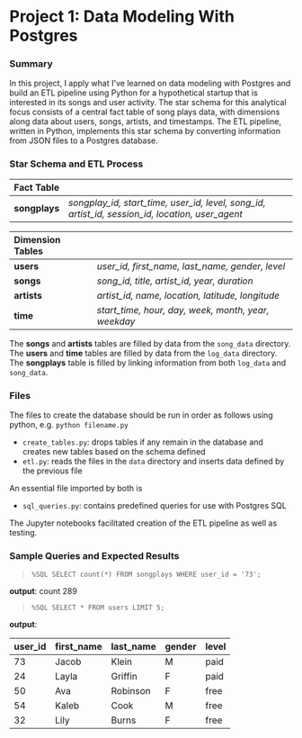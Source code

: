 # Project 1: Data Modeling With Postgres

### Summary
In this project, I apply what I've learned on data modeling with Postgres and build an ETL pipeline using Python for a hypothetical startup that is interested in its songs and user activity.  The star schema for this analytical focus consists of a central fact table of song plays data, with dimensions along data about users, songs, artists, and timestamps.  The ETL pipeline, written in Python, implements this star schema by converting information from JSON files to a Postgres database.


### Star Schema and ETL Process

| Fact Table | |
| :--- | :--- |
| **songplays** | *songplay_id, start_time, user_id, level, song_id, artist_id, session_id, location, user_agent* |


| Dimension Tables | |
| :--- | :--- |
| **users** | *user_id, first_name, last_name, gender, level* |
| **songs** | *song_id, title, artist_id, year, duration* |
| **artists** | *artist_id, name, location, latitude, longitude* |
| **time** | *start_time, hour, day, week, month, year, weekday* |

The **songs** and **artists** tables are filled by data from the `song_data` directory.  The **users** and **time** tables are filled by data from the `log_data` directory.  The **songplays** table is filled by linking information from both `log_data` and `song_data`.

### Files
The files to create the database should be run in order as follows using python, e.g. `python filename.py`
- `create_tables.py`: drops tables if any remain in the database and creates new tables based on the schema defined
- `etl.py`: reads the files in the `data` directory and inserts data defined by the previous file

An essential file imported by both is
- `sql_queries.py`: contains predefined queries for use with Postgres SQL

The Jupyter notebooks facilitated creation of the ETL pipeline as well as testing.

### Sample Queries and Expected Results

> `%SQL SELECT count(*) FROM songplays WHERE user_id = '73';`

**output**: count 289

> `%SQL SELECT * FROM users LIMIT 5;`

**output**: 

| user_id | first_name | last_name | gender | level |
| :--- | :--- | :--- | :--- | :--- |
| 73	| Jacob	| Klein	| M	| paid
| 24	| Layla	| Griffin	| F	| paid
| 50	| Ava	| Robinson	| F	| free
| 54	| Kaleb	| Cook	| M	| free
| 32	| Lily	| Burns	| F	| free


